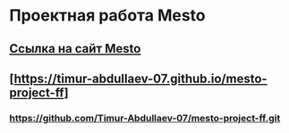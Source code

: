 # Проектная работа Mesto
## [Ссылка на сайт Mesto](https://timur-abdullaev-07.github.io/mesto-project-ff "Кликни на меня")
## [https://timur-abdullaev-07.github.io/mesto-project-ff]
###
### https://github.com/Timur-Abdullaev-07/mesto-project-ff.git